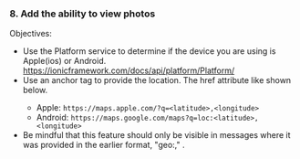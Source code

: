 ### 8. Add the ability to view photos

Objectives:
- Use the Platform service to determine if the device you are using is Apple(ios) or Android. https://ionicframework.com/docs/api/platform/Platform/
- Use an anchor <a> tag to provide the location.  The href attribute like shown below.
  * Apple: `https://maps.apple.com/?q=<latitude>,<longitude>`
  * Android: `https://maps.google.com/maps?q=loc:<latitude>,<longitude>`
- Be mindful that this feature should only be visible in messages where it was provided in the earlier format, "geo:<latitude>,<longitude>" .